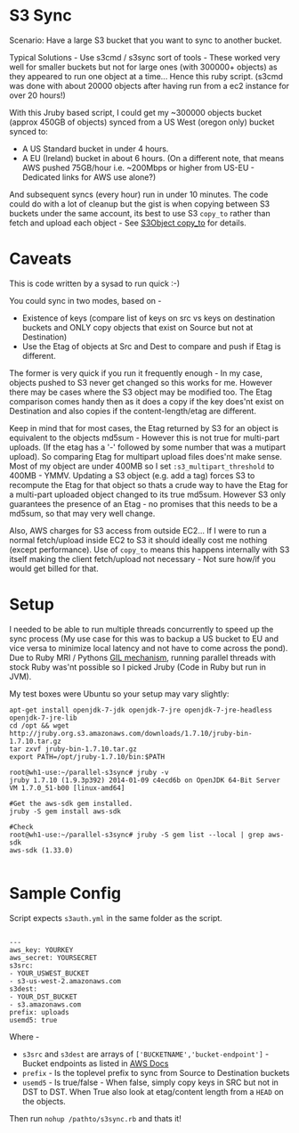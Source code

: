S3 Sync
=======

Scenario: Have a large S3 bucket that you want to sync to another bucket.

Typical Solutions -
Use s3cmd / s3sync sort of tools - These worked very well for smaller buckets but not for large ones (with 300000+ objects) as they appeared to run one object at a time... Hence this ruby script. (s3cmd was done with about 20000 objects after having run from a ec2 instance for over 20 hours!)

With this Jruby based script, I could get my ~300000 objects bucket (approx 450GB of objects) synced from a US West (oregon only) bucket synced to:
* A US Standard bucket in under 4 hours.
* A EU (Ireland) bucket in about 6 hours. (On a different note, that means AWS pushed 75GB/hour i.e. ~200Mbps or higher from US-EU - Dedicated links for AWS use alone?)

And subsequent syncs (every hour) run in under 10 minutes. The code could do with a lot of cleanup but the gist is when copying between S3 buckets under the same account, its best to use S3 `copy_to` rather than fetch and upload each object - See [S3Object copy_to](http://docs.aws.amazon.com/AWSRubySDK/latest/AWS/S3/S3Object.html#copy_to-instance_method) for details.

Caveats
=======

This is code written by a sysad to run quick :-)

You could sync in two modes, based on -
* Existence of keys (compare list of keys on src vs keys on destination buckets and ONLY copy objects that exist on Source but not at Destination)
* Use the Etag of objects at Src and Dest to compare and push if Etag is different.

The former is very quick if you run it frequently enough - In my case, objects pushed to S3 never get changed so this works for me. However there may be cases where the S3 object may be modified too. The Etag comparison comes handy then as it does a copy if the key does'nt exist on Destination and also copies if the content-length/etag are different.

Keep in mind that for most cases, the Etag returned by S3 for an object is equivalent to the objects md5sum - However this is not true for multi-part uploads. (If the etag has a '-' followed by some number that was a mutipart upload). So comparing Etag for multipart upload files does'nt make sense. Most of my object are under 400MB so I set `:s3_multipart_threshold` to 400MB - YMMV. Updating a S3 object (e.g. add a tag) forces S3 to recompute the Etag for that object so thats a crude way to have the Etag for a multi-part uploaded object changed to its true md5sum. However S3 only guarantees the presence of an Etag - no promises that this needs to be a md5sum, so that may very well change.

Also, AWS charges for S3 access from outside EC2... If I were to run a normal fetch/upload inside EC2 to S3 it should ideally cost me nothing (except performance). Use of `copy_to` means this happens internally with S3 itself making the client fetch/upload not necessary - Not sure how/if you would get billed for that. 

Setup
=====

I needed to be able to run multiple threads concurrently to speed up the sync process (My use case for this was to backup a US bucket to EU and vice versa to minimize local latency and not have to come across the pond). Due to Ruby MRI / Pythons [GIL mechanism](http://en.wikipedia.org/wiki/Global_Interpreter_Lock), running parallel threads with stock Ruby was'nt possible so I picked Jruby (Code in Ruby but run in JVM).

My test boxes were Ubuntu so your setup may vary slightly:

```
apt-get install openjdk-7-jdk openjdk-7-jre openjdk-7-jre-headless openjdk-7-jre-lib
cd /opt && wget http://jruby.org.s3.amazonaws.com/downloads/1.7.10/jruby-bin-1.7.10.tar.gz
tar zxvf jruby-bin-1.7.10.tar.gz
export PATH=/opt/jruby-1.7.10/bin:$PATH

root@wh1-use:~/parallel-s3sync# jruby -v
jruby 1.7.10 (1.9.3p392) 2014-01-09 c4ecd6b on OpenJDK 64-Bit Server VM 1.7.0_51-b00 [linux-amd64]

#Get the aws-sdk gem installed.
jruby -S gem install aws-sdk

#Check
root@wh1-use:~/parallel-s3sync# jruby -S gem list --local | grep aws-sdk
aws-sdk (1.33.0)


```


Sample Config
=============

Script expects `s3auth.yml` in the same folder as the script.

```

---
aws_key: YOURKEY
aws_secret: YOURSECRET
s3src:
- YOUR_USWEST_BUCKET
- s3-us-west-2.amazonaws.com
s3dest:
- YOUR_DST_BUCKET
- s3.amazonaws.com
prefix: uploads
usemd5: true

```

Where -
* `s3src` and `s3dest` are arrays of `['BUCKETNAME','bucket-endpoint']` - Bucket endpoints as listed in [AWS Docs](http://docs.aws.amazon.com/general/latest/gr/rande.html#s3_region)
* `prefix` - Is the toplevel prefix to sync from Source to Destination buckets
* `usemd5` - Is true/false - When false, simply copy keys in SRC but not in DST to DST. When True also look at etag/content length from a `HEAD` on the objects.

Then run `nohup /pathto/s3sync.rb` and thats it!

